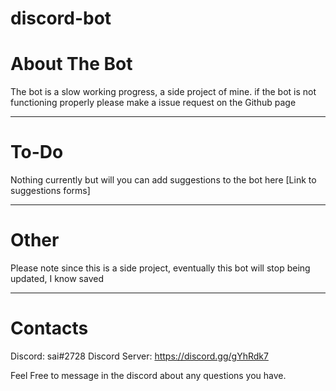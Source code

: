 # discord-bot
# About The Bot
The bot is a slow working progress, a side project of mine.
if the bot is not functioning properly please make a issue request on the Github page
***
# To-Do
Nothing currently but will you can add suggestions to the bot here [Link to suggestions forms]
***
# Other
Please note since this is a side project, eventually this bot will stop being updated, I know saved
***
# Contacts
Discord: sai#2728
Discord Server:  https://discord.gg/gYhRdk7

Feel Free to message in the discord about any questions you have.
